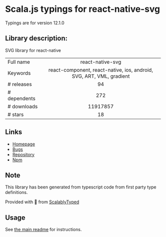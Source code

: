 
# Scala.js typings for react-native-svg

Typings are for version 12.1.0

## Library description:
SVG library for react-native

|                    |                 |
| ------------------ | :-------------: |
| Full name          | react-native-svg |
| Keywords           | react-component, react-native, ios, android, SVG, ART, VML, gradient |
| # releases         | 94 |
| # dependents       | 272 |
| # downloads        | 11917857 |
| # stars            | 18 |

## Links
- [Homepage](https://github.com/react-native-community/react-native-svg)
- [Bugs](https://github.com/react-native-community/react-native-svg/issues)
- [Repository](https://github.com/react-native-community/react-native-svg)
- [Npm](https://www.npmjs.com/package/react-native-svg)
    


## Note
This library has been generated from typescript code from first party type definitions.

Provided with :purple_heart: from [ScalablyTyped](https://github.com/oyvindberg/ScalablyTyped)

## Usage
See [the main readme](../../readme.md) for instructions.


